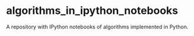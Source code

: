 algorithms_in_ipython_notebooks
===============================

A repository with IPython notebooks of algorithms implemented in Python.
